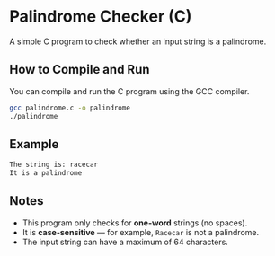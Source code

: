# Palindrome Checker (C)

A simple C program to check whether an input string is a palindrome.

## How to Compile and Run
You can compile and run the C program using the GCC compiler.
```bash
gcc palindrome.c -o palindrome
./palindrome
```

## Example
```bash
The string is: racecar
It is a palindrome
```

## Notes
- This program only checks for **one-word** strings (no spaces).
- It is **case-sensitive** — for example, `Racecar` is not a palindrome.
- The input string can have a maximum of 64 characters.
